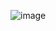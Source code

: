 ![image](https://raw.githubusercontent.com/devjleonardo/assets/main/Generics-Set-Map-java/04_Curingas%20delimitados/Problema%201.png)